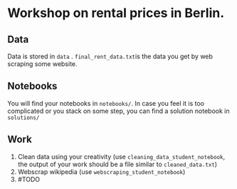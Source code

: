 # Workshop on rental prices in Berlin.
## Data
Data is stored in `data` . `final_rent_data.txt`is the data you get by web scraping some website.

## Notebooks
You will find your notebooks in `notebooks/`. In case you feel it is too complicated or you stack on some step, you can find a solution notebook in `solutions/`


## Work
1. Clean data using your creativity (use `cleaning_data_student_notebook`, the output of your work should be a file similar to `cleaned_data.txt`)
2. Webscrap wikipedia (use `webscraping_student_notebook`)
3. #TODO
